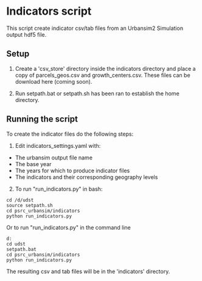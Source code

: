 # Indicators script

This script create indicator csv/tab files from an Urbansim2 Simulation output hdf5 file.

## Setup

1. Create a 'csv_store' directory inside the indicators directory and place a copy of parcels_geos.csv and growth_centers.csv.  These files can be download here (coming soon).

2. Run setpath.bat or setpath.sh has been ran to establish the home directory.


## Running the script

To create the indicator files do the following steps:

1. Edit indicators_settings.yaml with:
  * The urbansim output file name 
  * The base year
  * The years for which to produce indicator files
  * The indicators and their corresponding geography levels
2.  To run "run_indicators.py" in bash:

```
cd /d/udst
source setpath.sh
cd psrc_urbansim/indicators
python run_indicators.py

```
 Or to run "run_indicators.py" in the command line

```
d:
cd udst
setpath.bat
cd psrc_urbansim/indicators
python run_indicators.py

```

The resulting csv and tab files will be in the 'indicators' directory.